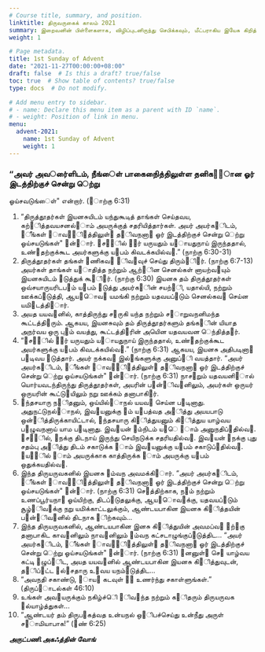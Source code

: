 ```yaml
---
# Course title, summary, and position.
linktitle: திருவருகைக் காலம் 2021
summary: இறைவனின் பிள்ளைகளாக, விழிப்புடனிருந்து செபிக்கவும், மீட்பராகிய இயேசு கிறித்துவின் அருளை ஆர்வமுடன் தயாரிக்க திருஅவை நம்மை அழைக்கும் காலமே திருவருகைக் காலம். அருட்பணி.தந்தை அகஃத்தின் வோங் அவர்களின் சிந்தனையும், அதன் வழி இறைவனின் வார்த்தை நம் இதயத்தை மாற்றிட வாருங்கள் ஒண்றிணைந்து பங்கெடுப்போம்.
weight: 1

# Page metadata.
title: 1st Sunday of Advent
date: "2021-11-27T00:00:00+08:00"
draft: false  # Is this a draft? true/false
toc: true  # Show table of contents? true/false
type: docs  # Do not modify.

# Add menu entry to sidebar.
# - name: Declare this menu item as a parent with ID `name`.
# - weight: Position of link in menu.
menu:
  advent-2021:
    name: 1st Sunday of Advent
    weight: 1
---
```


### “அவர் அவர்ைளிடம், நீங்ைள் பாகைநிைத்திலுள்ள தனிக஫஬ான ஓர் இடத்திற்குச் சென்று ெற்று
ஓய்சவடுங்ைள்" என்றார். (஫ாற்கு 6:31)
1. “திருத்தூதர்கள் இயனசுயிடம் யந்துகூடித் தாங்கள் செய்தவய, கற்஧ித்தவயசனல்஬ாம் அயருக்குத்
சதரியித்தார்கள். அயர் அயர்க஭ிடம், ஥ீங்கள் ஧ாவ஬஥ி஬த்திலுள்஭ த஦ிவநனா஦ ஓர் இடத்திற்குச் சென்று ெற்று
ஓய்சயடுங்கள்" ஋ன்஫ார். ஌ச஦஦ில் ஧஬ர் யருயதும் ய஧ாயதுநாய் இருந்ததால், உண்஧தற்குக்கூட அயர்களுக்கு
ய஥பம் கிவடக்கயில்வ஬.” (நாற்கு 6:30-31)
2. திருத்தூதர்கள் தங்கள் ஧ணிகவ஭ ஥ிவ஫வுச் செய்து திரும்஧ி஦ர். (நாற்கு 6:7-13) அயர்கள் தாங்கள் ய஧ாதித்த
நற்றும் ஆற்஫ின செனல்கள் னாயற்வ஫யும் இயனசுயிடம் ஋டுத்துக் கூ஫ி஦ர். (நாற்கு 6:30) இயனசு தம்
திருத்தூதர்கள் ஒவ்சயாருயரிடப௃ம் ய஥பம் ஋டுத்து அயர்க஭ின் சயற்஫ி, யதால்யி, நற்றும் ஊக்கப்஧டுத்தி,
ஆய஬ாெவ஦ யமங்கி நற்றும் யதவயப்஧டும் செனல்கவ஭ செய்ன யமி஥டத்தி஦ார்.
3. அயத யயவ஭னில், காத்திருந்து ச஧ருகி யந்த நற்றும் ச஧ாறுவநனிமந்த கூட்டத்தி஦ரும். ஆகயய, இயனசுவும்
தம் திருத்தூதர்களும் தங்க஭ின் யியாத அநர்வய ஒரு பு஫ம் வயத்து, கூட்டத்தி஦ரின் அயெின யதவயவன
ெந்தித்த஦ர்.
4. “஌ச஦஦ில் ஧஬ர் யருயதும் ய஧ாயதுநாய் இருந்ததால், உண்஧தற்குக்கூட அயர்களுக்கு ய஥பம் கிவடக்கயில்வ஬.”
(நாற்கு 6:31) ஆகயய, இயனசு அதிபடினா஦ ப௃டிவய ஋டுத்தார். அயர் நக்கவ஭ இல்஬ங்களுக்கு அனுப்஧ி வயத்தார்.
“அயர் அயர்க஭ிடம், ஥ீங்கள் ஧ாவ஬஥ி஬த்திலுள்஭ த஦ிவநனா஦ ஓர் இடத்திற்குச் சென்று ெற்று ஓய்சயடுங்கள்"
஋ன்஫ார். (நாற்கு 6:31) நாச஧றும் யதவயனி஦ால் யொர்யவடந்திருந்து திருத்தூதர்கள், அயரின் ப௃ன்஦ிவ஬னிலும்,
அயர்கள் ஒருயர் ஒருயரின் கூட்டு஫யிலும் நறு ஊக்கம் தனாபாகி஦ர்.
5. ஋ந்தசயாரு ந஦ிதனும், ஒய்யில்஬ாநல் யயவ஬ செய்ன ப௃டினாது. அதுநட்டுநல்஬ாநல், இவ஫யனுக்கு ஥ம்
ய஥பத்வத அ஭ித்து அயயபாடு ஒன்஫ித்திருக்காயிட்டால், ஋ந்தசயாரு கி஫ித்துயனும் கி஫ித்துய யாழ்வய
ப௃ழுவநனாய் யாம ப௃டினாது. இவ஫யன் ஥ம்நிடம் ய஧ெ ஥ாம் அனுநதிப்஧தில்வ஬. ஌ச஦஦ில், ஥நக்கு திடநாய்
இருந்து செயிநடுக்க சதரியதில்வ஬. இவ஫யன் ஥நக்கு புது சதம்பு அ஭ித்து திடம் சகாடுக்க ஥ாம் இவ஫யனுக்கு
ய஥பம் சகாடுப்஧தில்வ஬. ஌ய஦஦ில் ஥ாம் அயருக்காக காத்திருக்க ஥ாம் அயருக்கு ய஥பம் ஒதுக்கயதில்வ஬.
6. இந்த திருயருவகனில் இயனசு ஥ம்வந அவமக்கி஫ார். “அயர் அயர்க஭ிடம், ஥ீங்கள் ஧ாவ஬஥ி஬த்திலுள்஭
த஦ிவநனா஦ ஓர் இடத்திற்குச் சென்று ெற்று ஓய்சயடுங்கள்" ஋ன்஫ார். (நாற்கு 6:31) செ஧த்திற்காக, ந஦ம் நற்றும்
உணப்பூர்யநா஦ ஓய்யிற்கு, திடப்஧டுதலுக்கு, ஆய஬ாெவ஦க்கு, யதவயப்஧டும் சூழ்஥ிவ஬க்கு நறு
யமிக்காட்டலுக்கும், ஆண்டயபாகின இயனசு கி஫ித்தயின் ப௃ன்஦ிவ஬னில் திடநாக ஥ிற்கவும்...
7. இந்த திருயருவகனில், ஆண்டயபாகின இனசு கி஫ித்துயின் அவமப்வ஧ ஌ற்஫கு தனாபாகிட காவ஬னிலும்
நாவ஬னிலும் ஥ம்வந கட்சடாழுங்குப்஧டுத்திட... “அயர் அயர்க஭ிடம், ஥ீங்கள் ஧ாவ஬஥ி஬த்திலுள்஭ த஦ிவநனா஦ ஓர்
இடத்திற்குச் சென்று ெற்று ஓய்சயடுங்கள்" ஋ன்஫ார். (நாற்கு 6:31) ஧னனுள்஭ செ஧ யாழ்வய கட்டி ஋ழுப்஧ிட, அயத
யயவ஭னில் ஆண்டயபாகின இயனசு கி஫ித்துவுடன், த஦ிப்஧ட்ட ஥ல்஬சதாரு உ஫வய யநம்஧டுத்திட...
8. “அவநதி சகாண்டு, ஥ாய஦ கடவுள் ஋஦ உணர்ந்து சகாள்ளுங்கள்.” (திருப்஧ாடல்கள் 46:10)
9. உங்கள் அவ஦யருக்கும் நகிழ்ச்ெி ஥ிவ஫ந்த நற்றும் க஦ிதரும் திருயருவக ஥ல்யாழ்த்துகள்...
10. “ஆண்டயர் தம் திருப௃கத்வத உன்யநல் ஒ஭ிபச்செய்து உன்நீது அருள் ச஧ாமியாபாக!” (஋ண் 6:25)

___அருட்பணி.அகஃத்தின் வோங்___
